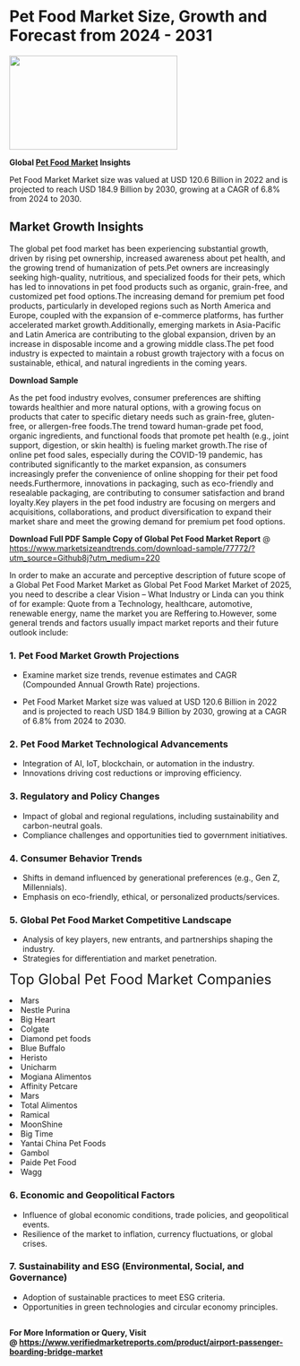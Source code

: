<H1>Pet Food Market Size, Growth and Forecast from 2024 - 2031</H1><img class="aligncenter size-medium wp-image-584254" src="https://thirdeyenews.in/wp-content/uploads/2024/09/Global-Market-Research-300x168.jpeg" alt="" width="300" height="168" /><p><strong>Global&nbsp;<a href="https://www.marketsizeandtrends.com/download-sample/77772/?utm_source=Github8j?utm_medium=220">Pet Food Market</a> Insights</strong></p><p>Pet Food Market Market size was valued at USD 120.6 Billion in 2022 and is projected to reach USD 184.9 Billion by 2030, growing at a CAGR of 6.8% from 2024 to 2030.</p><p><h2>Market Growth Insights</h2> <p>The global pet food market has been experiencing substantial growth, driven by rising pet ownership, increased awareness about pet health, and the growing trend of humanization of pets.Pet owners are increasingly seeking high-quality, nutritious, and specialized foods for their pets, which has led to innovations in pet food products such as organic, grain-free, and customized pet food options.The increasing demand for premium pet food products, particularly in developed regions such as North America and Europe, coupled with the expansion of e-commerce platforms, has further accelerated market growth.Additionally, emerging markets in Asia-Pacific and Latin America are contributing to the global expansion, driven by an increase in disposable income and a growing middle class.The pet food industry is expected to maintain a robust growth trajectory with a focus on sustainable, ethical, and natural ingredients in the coming years.</p> <p><strong>Download Sample</strong></p> <p>As the pet food industry evolves, consumer preferences are shifting towards healthier and more natural options, with a growing focus on products that cater to specific dietary needs such as grain-free, gluten-free, or allergen-free foods.The trend toward human-grade pet food, organic ingredients, and functional foods that promote pet health (e.g., joint support, digestion, or skin health) is fueling market growth.The rise of online pet food sales, especially during the COVID-19 pandemic, has contributed significantly to the market expansion, as consumers increasingly prefer the convenience of online shopping for their pet food needs.Furthermore, innovations in packaging, such as eco-friendly and resealable packaging, are contributing to consumer satisfaction and brand loyalty.Key players in the pet food industry are focusing on mergers and acquisitions, collaborations, and product diversification to expand their market share and meet the growing demand for premium pet food options.</p> <p><span class=""><strong>Download Full PDF Sample Copy of Global Pet Food Market Report</strong> @ <a href="https://www.marketsizeandtrends.com/download-sample/77772/?utm_source=Github8j?utm_medium=220" target="_blank">https://www.marketsizeandtrends.com/download-sample/77772/?utm_source=Github8j?utm_medium=220</a></span></p><p>In order to make an accurate and perceptive description of future scope of a Global&nbsp;Pet Food Market Market as Global&nbsp;Pet Food Market Market of 2025, you need to describe a clear Vision &ndash; What Industry or Linda can you think of for example: Quote from a Technology, healthcare, automotive, renewable energy, name the market you are Reffering to.However, some general trends and factors usually impact market reports and their future outlook include:</p><h3>1.&nbsp;<strong>Pet Food Market Growth Projections</strong></h3><ul><li>Examine market size trends, revenue estimates and CAGR (Compounded Annual Growth Rate) projections.</li><li><p>Pet Food Market Market size was valued at USD 120.6 Billion in 2022 and is projected to reach USD 184.9 Billion by 2030, growing at a CAGR of 6.8% from 2024 to 2030.</p></li></ul><h3>2.&nbsp;<strong>Pet Food Market Technological Advancements</strong></h3><ul><li>Integration of AI, IoT, blockchain, or automation in the industry.</li><li>Innovations driving cost reductions or improving efficiency.</li></ul><h3>3.&nbsp;<strong>Regulatory and Policy Changes</strong></h3><ul><li>Impact of global and regional regulations, including sustainability and carbon-neutral goals.</li><li>Compliance challenges and opportunities tied to government initiatives.</li></ul><h3>4.&nbsp;<strong>Consumer Behavior Trends</strong></h3><ul><li>Shifts in demand influenced by generational preferences (e.g., Gen Z, Millennials).</li><li>Emphasis on eco-friendly, ethical, or personalized products/services.</li></ul><h3>5.&nbsp;<strong>Global Pet Food Market Competitive Landscape</strong></h3><ul><li>Analysis of key players, new entrants, and partnerships shaping the industry.</li><li>Strategies for differentiation and market penetration.</li></ul><p data-pm-slice="1 1 []"><span style="color: inherit; font-family: inherit; font-size: 25px;">Top Global Pet Food Market Companies</span></p><div class="" data-test-id=""><p><li>Mars</li><li> Nestle Purina</li><li> Big Heart</li><li> Colgate</li><li> Diamond pet foods</li><li> Blue Buffalo</li><li> Heristo</li><li> Unicharm</li><li> Mogiana Alimentos</li><li> Affinity Petcare</li><li> Mars</li><li> Total Alimentos</li><li> Ramical</li><li> MoonShine</li><li> Big Time</li><li> Yantai China Pet Foods</li><li> Gambol</li><li> Paide Pet Food</li><li> Wagg</li></p></div><h3>6.&nbsp;<strong>Economic and Geopolitical Factors</strong></h3><ul><li>Influence of global economic conditions, trade policies, and geopolitical events.</li><li>Resilience of the market to inflation, currency fluctuations, or global crises.</li></ul><h3>7.&nbsp;<strong>Sustainability and ESG (Environmental, Social, and Governance)</strong></h3><ul><li>Adoption of sustainable practices to meet ESG criteria.</li><li>Opportunities in green technologies and circular economy principles.</li></ul><h2><strong style="font-size: 14px;">For More Information or Query, Visit @&nbsp;</strong><a style="background-color: #ffffff; font-size: 14px;" href="https://www.marketsizeandtrends.com/report/pet-food-market/" target="_blank">https://www.verifiedmarketreports.com/product/airport-passenger-boarding-bridge-market</a></h2>